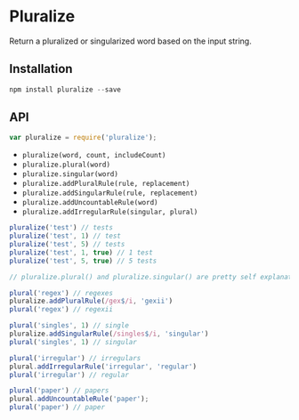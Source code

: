 # Pluralize

Return a pluralized or singularized word based on the input string.

## Installation

```javascript
npm install pluralize --save
```

## API

```javascript
var pluralize = require('pluralize');
```

* `pluralize(word, count, includeCount)`
* `pluralize.plural(word)`
* `pluralize.singular(word)`
* `pluralize.addPluralRule(rule, replacement)`
* `pluralize.addSingularRule(rule, replacement)`
* `pluralize.addUncountableRule(word)`
* `pluralize.addIrregularRule(singular, plural)`

```javascript
pluralize('test') // tests
pluralize('test', 1) // test
pluralize('test', 5) // tests
pluralize('test', 1, true) // 1 test
pluralize('test', 5, true) // 5 tests

// pluralize.plural() and pluralize.singular() are pretty self explanatory

plural('regex') // regexes
pluralize.addPluralRule(/gex$/i, 'gexii')
plural('regex') // regexii

plural('singles', 1) // single
pluralize.addSingularRule(/singles$/i, 'singular')
plural('singles', 1) // singular

plural('irregular') // irregulars
plural.addIrregularRule('irregular', 'regular')
plural('irregular') // regular

plural('paper') // papers
plural.addUncountableRule('paper');
plural('paper') // paper
```